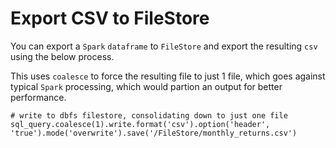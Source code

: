 # Export CSV to FileStore

You can export a `Spark` `dataframe` to `FileStore` and export the resulting `csv` using the below process.

This uses `coalesce` to force the resulting file to just 1 file, which goes against typical `Spark` processing, which would partion an output for better performance.

```spark
# write to dbfs filestore, consolidating down to just one file
sql_query.coalesce(1).write.format('csv').option('header', 'true').mode('overwrite').save('/FileStore/monthly_returns.csv')
```
